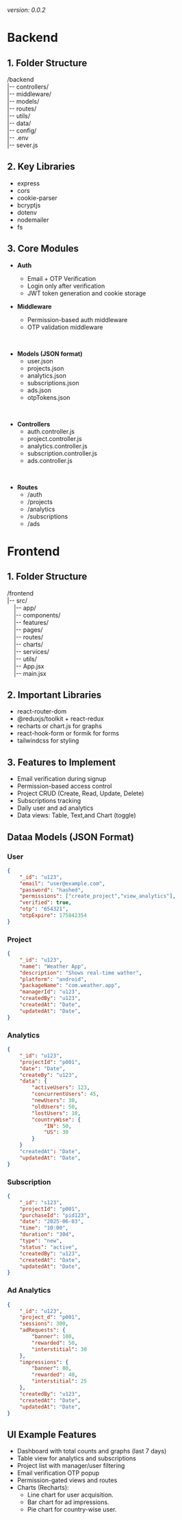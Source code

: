 _version: 0.0.2_

# Backend

## 1. Folder Structure

/backend <br>
|-- controllers/ <br>
|-- middleware/ <br>
|-- models/ <br>
|-- routes/ <br>
|-- utils/ <br>
|-- data/ <br>
|-- config/ <br>
|-- .env <br>
|-- sever.js <br>

## 2. Key Libraries

- express
- cors
- cookie-parser
- bcryptjs
- dotenv
- nodemailer
- fs

## 3. Core Modules

- **Auth**

  - Email + OTP Verification
  - Login only after verification
  - JWT token generation and cookie storage
    <br>

- **Middleware**
  - Permission-based auth middleware
  - OTP validation middleware

<br>

- **Models (JSON format)**
  - user.json
  - projects.json
  - analytics.json
  - subscriptions.json
  - ads.json
  - otpTokens.json

<br>

- **Controllers**
  - auth.controller.js
  - project.controller.js
  - analytics.controller.js
  - subscription.controller.js
  - ads.controller.js

<br>

- **Routes**
  - /auth
  - /projects
  - /analytics
  - /subscriptions
  - /ads

# Frontend

## 1. Folder Structure

/frontend <br>
|-- src/ <br>
&nbsp;&nbsp;&nbsp;&nbsp;|-- app/ <br>
&nbsp;&nbsp;&nbsp;&nbsp;|-- components/ <br>
&nbsp;&nbsp;&nbsp;&nbsp;|-- features/ <br>
&nbsp;&nbsp;&nbsp;&nbsp;|-- pages/ <br>
&nbsp;&nbsp;&nbsp;&nbsp;|-- routes/ <br>
&nbsp;&nbsp;&nbsp;&nbsp;|-- charts/ <br>
&nbsp;&nbsp;&nbsp;&nbsp;|-- services/ <br>
&nbsp;&nbsp;&nbsp;&nbsp;|-- utils/ <br>
&nbsp;&nbsp;&nbsp;&nbsp;|-- App.jsx <br>
&nbsp;&nbsp;&nbsp;&nbsp;|-- main.jsx <br>

## 2. Important Libraries

- react-router-dom
- @reduxjs/toolkit + react-redux
- recharts or chart.js for graphs
- react-hook-form or formik for forms
- tailwindcss for styling

## 3. Features to Implement

- Email verification during signup
- Permission-based access control
- Project CRUD (Create, Read, Update, Delete)
- Subscriptions tracking
- Daily user and ad analytics
- Data views: Table, Text,and Chart (toggle)

## Dataa Models (JSON Format)

### User

```JSON
{
    "_id": "u123",
    "email": "user@example.com",
    "password": "hashed",
    "permissions": ["create_project","view_analytics"],
    "verified": true,
    "otp": "654321",
    "otpExpire": 175842354
}
```

### Project

```JSON
{
    "_id": "u123",
    "name": "Weather App",
    "description": "Shows real-time wather",
    "platform": "android",
    "packageName": "com.weather.app",
    "managerId": "u123",
    "createdBy": "u123",
    "createdAt": "Date",
    "updatedAt": "Date",
}
```

### Analytics

```JSON
{
    "_id": "u123",
    "projectId": "p001",
    "date": "Date",
    "createBy": "u123",
    "data": {
        "activeUsers": 123,
        "concurrentUsers": 45,
        "newUsers": 30,
        "oldUsers": 50,
        "lostUsers": 10,
        "countryWise": {
            "IN": 50,
            "US": 30
        }
    }
    "createdAt": "Date",
    "updatedAt": "Date",
}
```

### Subscription

```JSON
{
    "_id": "s123",
    "projectId": "p001",
    "purchaseId": "pid123",
    "date": "2025-06-03",
    "time": "10:00",
    "duration": "30d",
    "type": "new",
    "status": "active",
    "createdBy": "u123",
    "createdAt": "Date",
    "updatedAt": "Date",
}
```

### Ad Analytics

```JSON
{
    "_id": "u123",
    "project_d": "p001",
    "sessions": 300,
    "adRequests": {
        "banner": 100,
        "rewarded": 50,
        "interstitial": 30
    },
    "impressions": {
        "banner": 80,
        "rewarded": 40,
        "interstitial": 25
    },
    "createdBy": "u123",
    "createdAt": "Date",
    "updatedAt": "Date",
}
```

## UI Example Features

- Dashboard with total counts and graphs (last 7 days)
- Table view for analytics and subscriptions
- Project list with manager/user filtering
- Email verification OTP popup
- Permission-gated views and routes
- Charts (Recharts):
  - Line chart for user acquisition.
  - Bar chart for ad impressions.
  - Pie chart for country-wise user.
